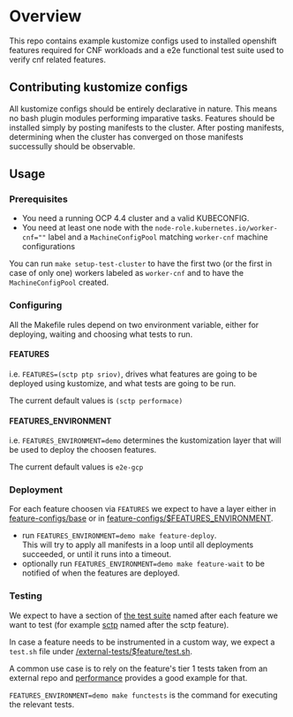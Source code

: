 # Overview

This repo contains example kustomize configs used to installed openshift features required for CNF workloads and a e2e functional test suite used to verify cnf related features.

## Contributing kustomize configs

All kustomize configs should be entirely declarative in nature. This means no bash plugin modules performing imparative tasks. Features should be installed simply by posting manifests to the cluster. After posting manifests, determining when the cluster has converged on those manifests successully should be observable.

## Usage

### Prerequisites

- You need a running OCP 4.4 cluster and a valid KUBECONFIG.
- You need at least one node with the `node-role.kubernetes.io/worker-cnf=""` label and a `MachineConfigPool` matching `worker-cnf` machine configurations

You can run `make setup-test-cluster` to have the first two (or the first in case of only one) workers labeled as `worker-cnf` and to have the `MachineConfigPool` created.

### Configuring

All the Makefile rules depend on two environment variable, either for deploying, waiting and choosing what tests to run.

#### FEATURES

i.e. `FEATURES=(sctp ptp sriov)`, drives what features are going to be deployed using kustomize, and what tests are going to be run.

The current default values is `(sctp performace)`

#### FEATURES_ENVIRONMENT

i.e. `FEATURES_ENVIRONMENT=demo` determines the kustomization layer that will be used to deploy the choosen features.

The current default values is `e2e-gcp`

### Deployment

For each feature choosen via `FEATURES` we expect to have a layer either in [feature-configs/base](feature-configs/base) or in [feature-configs/$FEATURES_ENVIRONMENT](feature-configs/demo).

- run `FEATURES_ENVIRONMENT=demo make feature-deploy`.  
  This will try to apply all manifests in a loop until all deployments succeeded, or until it runs into a timeout.
- optionally run `FEATURES_ENVIRONMENT=demo make feature-wait` to be notified of when the features are deployed.

### Testing

We expect to have a section of [the test suite](functests/test_suite_test.go) named after each feature we want to test (for example [sctp](functests/sctp/sctp.go) named after the sctp feature).

In case a feature needs to be instrumented in a custom way, we expect a `test.sh` file under [/external-tests/$feature/test.sh](/external-tests/performance/test.sh).

A common use case is to rely on the feature's tier 1 tests taken from an external repo and [performance](/external-tests/performance/test.sh) provides a good example for that.

`FEATURES_ENVIRONMENT=demo make functests` is the command for executing the relevant tests.
